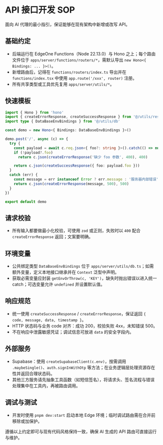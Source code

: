 # API 接口开发 SOP

面向 AI 代理的最小指引，保证能够在现有架构中新增或改写 API。

## 基础约定
- 后端运行在 EdgeOne Functions（Node 22.13.0）与 Hono 之上；每个路由文件位于 `apps/server/functions/routers/*`，需默认导出 `new Hono<{ Bindings: ... }>()`。
- 新增路由后，记得在 `functions/routers/index.ts` 导出并在 `functions/index.tsx` 中使用 `app.route('/xxx', router)` 注册。
- 所有共享类型或工具优先复用 `apps/server/utils/*`。

## 快速模板
```ts
import { Hono } from 'hono'
import { createErrorResponse, createSuccessResponse } from '@/utils/response'
import type { DataBaseEnvBindings } from '@/utils/db'

const demo = new Hono<{ Bindings: DataBaseEnvBindings }>()

demo.post('/', async (c) => {
  try {
    const payload = await c.req.json<{ foo?: string }>().catch(() => null)
    if (!payload?.foo)
      return c.json(createErrorResponse('缺少 foo 参数', 400), 400)

    return c.json(createSuccessResponse({ foo: payload.foo }))
  }
  catch (err) {
    const message = err instanceof Error ? err.message : '服务器内部错误'
    return c.json(createErrorResponse(message, 500), 500)
  }
})

export default demo
```

## 请求校验
- 所有输入都要做最小化校验，可使用 `zod` 或正则，失败时以 `400` 配合 `createErrorResponse` 返回；文案要明确。

## 环境变量
- 公共绑定类型 `DataBaseEnvBindings` 位于 `apps/server/utils/db.ts`；如需额外变量，定义本地接口继承并在 `Context` 泛型中声明。
- 获取必需变量应封装 `getEnvOrThrow(c, 'KEY')`，缺失时抛出错误以进入统一 catch；可选变量允许 `undefined` 并设置默认值。

## 响应规范
- 统一使用 `createSuccessResponse` / `createErrorResponse`，保证返回 `{ code, message, data, timestamp }`。
- HTTP 状态码与业务 code 对齐：成功 200，校验失败 4xx，未知错误 500。
- 不在响应中泄露敏感凭证；调试信息可放进 `data` 的安全字段内。

## 外部服务
- Supabase：使用 `createSupabaseClient(c.env)`，按需调用 `.maybeSingle()`、`auth.signInWithOtp` 等方法；在业务逻辑层处理资源存在性并返回合理状态码。
- 其他三方服务请先抽象工具函数（如短信签名），将请求头、签名流程与错误处理集中在工具内，再被路由调用。

## 调试与测试
- 开发时使用 `pnpm dev:start` 启动本地 Edge 环境；临时调试路由需在合并前移除或加保护。

遵循以上约定即可与现有代码风格保持一致，确保 AI 生成的 API 路由可直接运行与维护。
